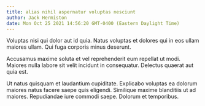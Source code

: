 ```yaml
---
title: alias nihil aspernatur voluptas nesciunt
author: Jack Hermiston
date: Mon Oct 25 2021 14:56:20 GMT-0400 (Eastern Daylight Time)
---
```

Voluptas nisi qui dolor aut id quia. Natus voluptas et dolores qui in eos ullam maiores ullam. Qui fuga corporis minus deserunt.

 Accusamus maxime soluta et vel reprehenderit eum repellat ut modi. Maiores nulla labore sit velit incidunt in consequatur. Delectus quaerat aut quia est.

 Ut natus quisquam et laudantium cupiditate. Explicabo voluptas ea dolorum maiores natus facere saepe quis eligendi. Similique maxime blanditiis ut ad maiores. Repudiandae iure commodi saepe. Dolorum et temporibus.
